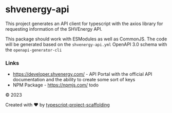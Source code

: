 # shvenergy-api

This project generates an API client for typescript with the axios library for requesting information of the SHVEnergy API.

This package should work with ESModules as well as CommonJS. The code will be generated based on the `shvenergy-api.yml` OpenAPI 3.0 schema with the `openapi-generator-cli`

### Links
- https://developer.shvenergy.com/ - API Portal with the official API documentation and the ability to create some sort of keys
- NPM Package - https://npmjs.com/ todo

&copy; 2023

Created with ♥ by [typescript-project-scaffolding](https://github.com/Trickfilm400/typescript-project-scaffolding)